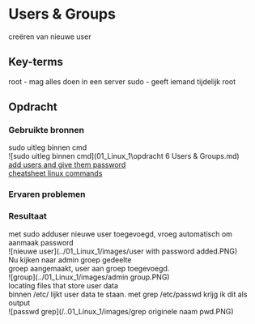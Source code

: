 # Users & Groups
creëren van nieuwe user

## Key-terms
root - mag alles doen in een server
sudo - geeft iemand tijdelijk root

## Opdracht
### Gebruikte bronnen
sudo uitleg binnen cmd  
![sudo uitleg binnen cmd](01_Linux_1\opdracht 6 Users & Groups.md)  
[add users and give them password](https://support.stackpath.com/hc/en-us/articles/360025308732-Add-Users-to-a-Virtual-Machine)  
[cheatsheet linux commands](https://phoenixnap.com/kb/linux-commands-cheat-sheet#users-and-groups)

### Ervaren problemen


### Resultaat
met sudo adduser <naam> nieuwe user toegevoegd, vroeg automatisch om aanmaak password  
![nieuwe user](../01_Linux_1/images/user with password added.PNG)  
Nu kijken naar admin groep gedeelte  
groep aangemaakt, user aan groep toegevoegd.  
![group](../01_Linux_1/images/admin group.PNG)  
locating files that store user data  
binnen /etc/ lijkt user data te staan. met grep <username> /etc/passwd krijg ik dit als output  
![passwd grep](/..01_Linux_1/images/grep originele naam pwd.PNG)
